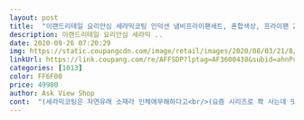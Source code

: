 ```yaml
---
layout: post 
title:  "이랜드리테일 요리안심 세라믹코팅 인덕션 냄비프라이팬세트, 혼합색상, 프라이팬 28cm + 궁중팬 28cm + 유리뚜껑 28cm + 냄비 2종" 
description: 이랜드리테일 요리안심 세라믹 ..
date: 2020-09-26 07:20:29 
img: https://static.coupangcdn.com/image/retail/images/2020/08/03/21/8/90387761-e0c6-4dae-a45a-c9bbfa06987a.jpg 
linkUrl: https://link.coupang.com/re/AFFSDP?lptag=AF3600438&subid=ahnPublicAsk&pageKey=1941945341&itemId=3296831827&vendorItemId=71283770918&traceid=V0-113-e73466ead97bdfb3 
categories: [1013] 
color: FF6F00 
price: 49900 
author: Ask View Shop 
cont:  "(세라믹코팅은 자연유래 소재라 인체에무해하다고<br/>(요즘 시리즈로 쫙 사는데 맛들여서 ㅋㅋ)<br/>(테팔과 WMF는 생각보다 너무 무거워서 저는 쓰기가 불편하더라구요)<br/>1) 고급스럽고 편한 세라믹코팅!<br/>1.<br/> 외부는 그레이빛이 감돌며 내부는 메탈블랙에 펄이<br/>2) 미끄러짐 없는 실리콘 손잡이!<br/>2.<br/>일반적으로 대부분 불소코팅이 되어있지만 이건<br/>28cm 궁중팬+뚜껑/28cm프라이팬 모두7종<br/>3) 도톰한 바닥과 매끄러운 내부+인덕션/가스레인지 모두 사용 가능!<br/>3.<br/>인덕션/가스레인지 모두 사용 가능하며<br/>7종 세트 합리적인 구성과 합리적인 퀄리티라 흡족하네요 많이 파세요!<br/>가성비갑에 가정에서 필요한 알찬구성<br/>가스레인지 /인덕션 중간불로 해도 충분히 빨리 끓어<br/>게다가 열전도율이 빨라서 조리할 때 효율이 오르는 편이라고 해야할까요?<br/>게다가 인덕션과 가스레인지 모두 사용가능해서 좋아요! 저희 집은 가스레인지이지만 어디 리조트 놀러가면<br/>게다가 제품 바디컬러가 고급스러운 메탈블랙이라서 어디든지 잘 어울리네요<br/>골드박스에서 똭 요걸 봤어요 ㅋㅋ<br/>굉장히 미끄러운 스텐으로 되어 있는 제품도 있어서 마음에 드는 냄비가 없었는데 완전 인생냄비!<br/>그리고 조리하면서 눌어붙지 않아서 설거지 할 때도 편하네요<br/>내맘에 쏙!!!!!<br/>냄비 손잡이가 실리콘으로 되어 있어서 손에 착! 감겨서 조리할 때 매우 편해요<br/>냄비는 손잡이가 스텐으로 되어 있으면 조리하다가 뜨거워서 손 데이는 경우도 많고<br/>너무너무 좋으면 가벼운편이예요<br/>네개를 쫘라락 놨는데 완전 뿌듯 ㅋㅋ 컬러가 오묘해요<br/>두툼한 바닥이지만 열전도율이 좋아서<br/>들어가있어 고급스럽고 너무 이쁘고 손잡이는<br/>들었어요^^)<br/>무려 유리뚜껑도 있고 이 가격에 득템할수있어서 제가 골드박스를 맨날봐요 ㅋㅋ<br/>무튼 맘에 들어요!!<br/>물방울도 탁탁 털면 잘 털려요 ㅎㅎㅎㅎ<br/>살림5년차 주부입니다<br/>상품구성은 18cm편수냄비+뚜껑/20cm양수냄비+뚜껑/<br/>설거지후 물방울이 굴러다니는게 잘 보이며 맺혀있는<br/>세라믹 코팅?? 이라서 다른거랑 좀 다른거 같아요 ㅋㅋ<br/>세라믹코팅으로 되어있어 음식이 눌러붙지 않아요<br/>세라믹코팅으로 스텐소재 쿡웨어보다 세척도 편하고 음식이 눌어붙지 않아요<br/>실리콘코팅이 되어있어 미끄럽지 않고 그립감이<br/>실버도 아닌것이 블루도 아닌것이 암튼 완전 맘에 들구요!!<br/>써보니까 가장 마음에 드는 3가지를 꼽아보자면<br/>오늘 받자마자 신나서 카레 끓였는데 각종야채 잘 볶아지고 카레 소스 보글보글 잘 익어요<br/>오픈마켓에서 판매하는 저렴이 쿡웨어들은 대부분 무지개컬러인데... <br/> 팬/냄비 합리적 구성!<br/>완죤 가성비갑!!!!!!!<br/>외부코팅도 잘되어있어 중불로만해도 그을림없이<br/>우선 구성은<br/>이렇게 좋은 제품이 저렴한 가격!!!<br/>이번에 고급스러운 컬러와 디자인으로 세트상품이 보이길래 구매했는데 매우 만족합니다!<br/>이정도 상품에 이가격이면 완전 득템!!<br/>인덕션용 쿡웨어도 한두개씩은 필요한데 챙겨가면 될 것 같아요<br/>일단 이뻐서 눌렀는데 실제로 보니 훨씬 이뻐요 ㅋㅋ<br/>일단이쁘고!! 인덕션도 되고 무엇보다 우주최고 가성비!!<br/>잘받았습니다<br/>저희 집은 팬/냄비를 적정한 가격대의 상품으로 사서 몇 년 쓰고 버리는 편인데요<br/>저희집은 원래 하이라이트밖에 안되서 인덕션기능이 필요없었는데 최근데 인덕션 1구를 사면서 인덕션 되는걸로 찾았는데 이건 인덕션도 되요!!ㅋㅋ 근데 하나에 만원꼴이라니 !!<br/>전 볶음팬에 라면도 끓이고 국수도 삶고 다양하게 사용하는 편인데 뭔가를 끓일 때 뚜껑이 없으면 불편하거든요그렇다고 뚜껑만 사긴 좀 그렇구 무튼 구성도 대만족!!<br/>제품 포장이 꼼꼼이 잘 되어있어 외부 내부 흠집없이<br/>조리 중에 잡아도 과하게 뜨겁지 않고 편하게 잡을 수 있어요<br/>조리할때 효율적이며, 열 보존율도 너무 좋아요<br/>좀더 써봐야 알겠지만 설거지도 스르륵 되네요 힘안들이고!<br/>집들이 선물로도 너무 좋을 주방 필수 쿡웨어 세트!<br/>참 좋습니다<br/>참고로, 편수18+양수20 크기가 매우 넉넉해서, 양수 20으로 카레 4인분 넉넉하게 끓입니다!<br/>처음엔 엄마가 사주시는데로 살림살이를 쓰다가 이제 슬슬 제 스타일대로 바꿔가는 중이에요 그릇부터 시작하다가 요즘엔 프라이팬 냄비에 꽂혀서 이쁜걸로 찾는중에 ,,,<br/>코팅력이 좋다는게 설거지후에 더욱 느껴집니다<br/>팬과 냄비 바닥이 모두 도톰하고 매끄러워요! 다른 팬에서 흔히 보이는 자국 없어서 심플하고 모던하고요!<br/>프라이팬28+궁중팬28+팬뚜껑28+편수18+편수뚜껑+양수20+양수뚜껑 이렇게 7종이에요<br/>" 
---
```

